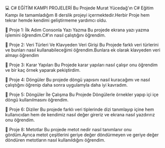💻 C# EĞİTİM KAMPI PROJELERİ
Bu Projede Murat Yücedağ'ın C# Eğitim Kampı ile tamamladığım 8 derslik projeyi içermektedir.Herbir Proje hem tekrar hemde kendimi geliştirmeme yardımcı oldu.

📌 Proje 1: İlk Adım Consonla Yazı Yazma
Bu projede ekrana yazı yazma işlemini öğrendim.C#'ın nasıl çalıştığını öğrendim.

📌 Proje 2: Veri Türleri Ve Klavyeden Veri Girişi
Bu Projede farklı veri türlerini ve bunları nasıl kullanabileceğimi öğrendim.Bunlara ek olarak klavyeden veri almayı öğrendim

📌 Proje 3: Karar Yapıları
Bu Projede karar yapıları nasıl çalışır onu öğrendim ve bir kaç örnek yaparak pekiştirdim.

📌 Proje 4: Döngüler
Bu projede döngü yapısını nasıl kuracağımı ve nasıl çalıştığını öğrenip daha sonra uygulamyla daha iyi kavradım.

📌 Proje 5: Döngüler İle Çalışma
Bu Projede Döngülerle örnekler yapıp içi içe döngü kullanılmasını öğrendim.

📌 Proje 6: Diziler
Bu projede farklı veri tiplerinde dizi tanımlayıp içine hem kullanıcıdan hem de kendimiz nasıl değer gireriz ve ekrana nasıl yazdırırız onu öğrendim.

📌 Proje 8: Metotlar
Bu projede metot nedir nasıl tanımlanır onu gördüm.Ayrıca metot çeşitlerini geriye değer döndürmeyen ve geriye değer döndüren metotların nasıl kullanıldığını öğrendim.
